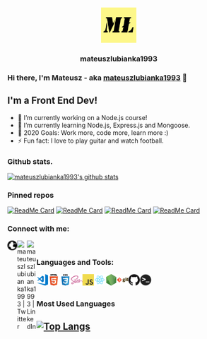 <br />
<p align="center">
  <a href="https://m-lubianka.netlify.app/">
    <img src="https://raw.githubusercontent.com/mateuszlubianka1993/mateuszlubianka1993/master/img/portfolio-logo-1.jpg" alt="Logo" width="80" height="80">
  </a>

  <h3 align="center">mateuszlubianka1993</h3>
</p>

### Hi there, I'm Mateusz - aka [mateuszlubianka1993][website] 👋

<!-- [![Website](https://img.shields.io/website?label=mateuszlubianka1993.com&style=for-the-badge&url=https%3A%2F%2Fmateuszlubianka1993.com)](https://m-lubianka.netlify.app/) -->

## I'm a Front End Dev!

- 🔭 I’m currently working on a Node.js course!
- 🌱 I’m currently learning Node.js, Express.js and Mongoose.
- 🥅 2020 Goals: Work more, code more, learn more :)
- ⚡ Fun fact: I love to play guitar and watch football.

### Github stats.

[![mateuszlubianka1993's github stats](https://github-readme-stats.vercel.app/api?username=mateuszlubianka1993&theme=great-gatsby&show_icons=true)](https://github.com/mateuszlubianka1993)

### Pinned repos

[![ReadMe Card](https://github-readme-stats.vercel.app/api/pin/?username=mateuszlubianka1993&repo=weather-vue&theme=great-gatsby&show_icons=true)](https://github.com/mateuszlubianka1993/weather-vue)
[![ReadMe Card](https://github-readme-stats.vercel.app/api/pin/?username=mateuszlubianka1993&repo=Tic-tac-toe-js-game&theme=great-gatsby&show_icons=true)](https://github.com/mateuszlubianka1993/Tic-tac-toe-js-game)
[![ReadMe Card](https://github-readme-stats.vercel.app/api/pin/?username=mateuszlubianka1993&repo=books-vue&theme=great-gatsby&show_icons=true)](https://github.com/mateuszlubianka1993/books-vue)
[![ReadMe Card](https://github-readme-stats.vercel.app/api/pin/?username=mateuszlubianka1993&repo=shopping-list-js-v2&theme=great-gatsby&show_icons=true)](https://github.com/mateuszlubianka1993/shopping-list-js-v2)

### Connect with me:

[<img align="left" alt="mateuszlubianka1993.com" width="22px" src="https://raw.githubusercontent.com/iconic/open-iconic/master/svg/globe.svg" />][website]
[<img align="left" alt="mateuszlubianka1993 | Twitter" width="22px" src="https://cdn.jsdelivr.net/npm/simple-icons@v3/icons/twitter.svg" />][twitter]
[<img align="left" alt="mateuszlubianka1993 | LinkedIn" width="22px" src="https://cdn.jsdelivr.net/npm/simple-icons@v3/icons/linkedin.svg" />][linkedin]

<br />

### Languages and Tools:

<img align="left" alt="Visual Studio Code" width="26px" src="https://raw.githubusercontent.com/github/explore/80688e429a7d4ef2fca1e82350fe8e3517d3494d/topics/visual-studio-code/visual-studio-code.png" />
<img align="left" alt="HTML5" width="26px" src="https://raw.githubusercontent.com/github/explore/80688e429a7d4ef2fca1e82350fe8e3517d3494d/topics/html/html.png" />
<img align="left" alt="CSS3" width="26px" src="https://raw.githubusercontent.com/github/explore/80688e429a7d4ef2fca1e82350fe8e3517d3494d/topics/css/css.png" />
<img align="left" alt="Sass" width="26px" src="https://raw.githubusercontent.com/github/explore/80688e429a7d4ef2fca1e82350fe8e3517d3494d/topics/sass/sass.png" />
<img align="left" alt="JavaScript" width="26px" src="https://raw.githubusercontent.com/github/explore/80688e429a7d4ef2fca1e82350fe8e3517d3494d/topics/javascript/javascript.png" />
<img align="left" alt="React" width="26px" src="https://raw.githubusercontent.com/github/explore/80688e429a7d4ef2fca1e82350fe8e3517d3494d/topics/react/react.png" />
<img align="left" alt="Node.js" width="26px" src="https://raw.githubusercontent.com/github/explore/80688e429a7d4ef2fca1e82350fe8e3517d3494d/topics/nodejs/nodejs.png" />
<img align="left" alt="Git" width="26px" src="https://raw.githubusercontent.com/github/explore/80688e429a7d4ef2fca1e82350fe8e3517d3494d/topics/git/git.png" />
<img align="left" alt="GitHub" width="26px" src="https://raw.githubusercontent.com/github/explore/78df643247d429f6cc873026c0622819ad797942/topics/github/github.png" />
<img align="left" alt="Terminal" width="26px" src="https://raw.githubusercontent.com/github/explore/80688e429a7d4ef2fca1e82350fe8e3517d3494d/topics/terminal/terminal.png" />

<br />
<br />

### Most Used Languages

[![Top Langs](https://github-readme-stats.vercel.app/api/top-langs/?username=mateuszlubianka1993&theme=great-gatsby&show_icons=true)](https://github.com/mateuszlubianka1993)
---


[website]: https://m-lubianka.netlify.app/
[twitter]: https://twitter.com/Xiedzu
[linkedin]: https://www.linkedin.com/in/mateuszlubianka/
